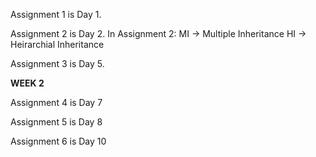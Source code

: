 Assignment 1 is Day 1.

Assignment 2 is Day 2.
In Assignment 2:
MI -> Multiple Inheritance
HI -> Heirarchial Inheritance

Assignment 3 is Day 5.

**WEEK 2**

Assignment 4 is Day 7

Assignment 5 is Day 8

Assignment 6 is Day 10
